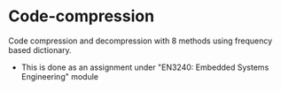 # Code-compression
Code compression and decompression with 8 methods using frequency based dictionary.

* This is done as an assignment under "EN3240: Embedded Systems Engineering" module


